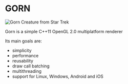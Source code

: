 GORN
====

![Gorn Creature from Star Trek](http://upload.wikimedia.org/wikipedia/en/a/a0/StarTrek-Gorn.jpg)

Gorn is a simple C++11 OpenGL 2.0 multiplatform renderer

Its main goals are:

* simplicity
* performance
* reusability
* draw call batching
* multithreading
* support for Linux, Windows, Android and iOS

